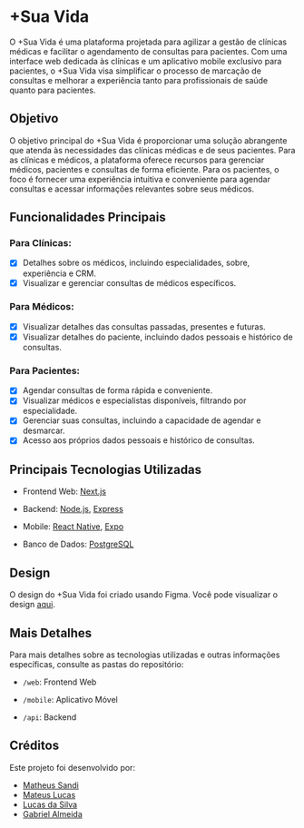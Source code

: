 # +Sua Vida 
O +Sua Vida é uma plataforma projetada para agilizar a gestão de clínicas médicas e facilitar o agendamento de consultas para pacientes. Com uma interface web dedicada às clínicas e um aplicativo mobile exclusivo para pacientes, o +Sua Vida visa simplificar o processo de marcação de consultas e melhorar a experiência tanto para profissionais de saúde quanto para pacientes.

## Objetivo
O objetivo principal do +Sua Vida é proporcionar uma solução abrangente que atenda às necessidades das clínicas médicas e de seus pacientes. Para as clínicas e médicos, a plataforma oferece recursos para gerenciar médicos, pacientes e consultas de forma eficiente. Para os pacientes, o foco é fornecer uma experiência intuitiva e conveniente para agendar consultas e acessar informações relevantes sobre seus médicos.

## Funcionalidades Principais

### Para Clínicas:
- [x] Detalhes sobre os médicos, incluindo especialidades, sobre, experiência e CRM.
- [x] Visualizar e gerenciar consultas de médicos específicos.

### Para Médicos:
- [x] Visualizar detalhes das consultas passadas, presentes e futuras.
- [x] Visualizar detalhes do paciente, incluindo dados pessoais e histórico de consultas.

### Para Pacientes:
- [x] Agendar consultas de forma rápida e conveniente.
- [x] Visualizar médicos e especialistas disponíveis, filtrando por especialidade.
- [x] Gerenciar suas consultas, incluindo a capacidade de agendar e desmarcar.
- [x] Acesso aos próprios dados pessoais e histórico de consultas.

## Principais Tecnologias Utilizadas
- Frontend Web: [Next.js](https://nextjs.org/)

- Backend: [Node.js](https://nodejs.org/), [Express](https://expressjs.com/)

- Mobile: [React Native](https://reactnative.dev/), [Expo](https://expo.dev/)

- Banco de Dados: [PostgreSQL](https://www.postgresql.org/)

## Design
O design do +Sua Vida foi criado usando Figma. Você pode visualizar o design [aqui](https://www.figma.com/design/kBwbhlohDjHVdQOThjLPhF/Page?m=dev&node-id=0-1&t=JTDKlStheVLUWcnl-1).

## Mais Detalhes
Para mais detalhes sobre as tecnologias utilizadas e outras informações específicas, consulte as pastas do repositório:

- `/web`: Frontend Web

- `/mobile`: Aplicativo Móvel

- `/api`: Backend

## Créditos

Este projeto foi desenvolvido por:

- [Matheus Sandi](https://github.com/Matheussandi)
- [Mateus Lucas](https://www.linkedin.com/in/mateuslucasfranco/)
- [Lucas da Silva](https://github.com/lucs-SSC)
- [Gabriel Almeida](https://github.com/Gabriel-Almeida11)